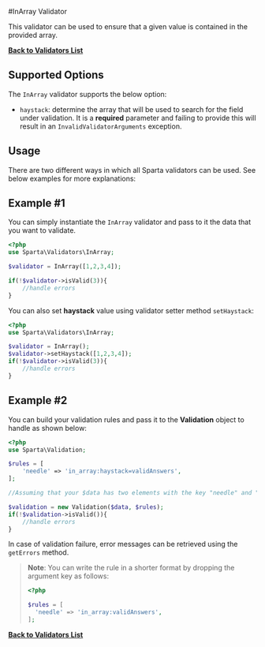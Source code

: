 #InArray Validator

This validator can be used to ensure that a given value is contained in the provided array. 

[**Back to Validators List**](./reference.md#validators-list)

## Supported Options
The `InArray` validator supports the below option:

* `haystack`: determine the array that will be used to search for the field under validation. It is a __required__ parameter and failing to provide this will result in an `InvalidValidatorArguments` exception.
 

## Usage
There are two different ways in which all Sparta validators can be used. See below examples for more explanations:


## Example #1
You can simply instantiate the `InArray` validator and pass to it the data that you want to validate.

```php
<?php
use Sparta\Validators\InArray;

$validator = InArray([1,2,3,4]);

if(!$validator->isValid(3)){ 
	//handle errors
}
```
You can also set __haystack__ value using validator setter method `setHaystack`:

```php
<?php
use Sparta\Validators\InArray;

$validator = InArray();
$validator->setHaystack([1,2,3,4]);
if(!$validator->isValid(3)){ 
	//handle errors
}
```

## Example #2
You can build your validation rules and pass it to the __Validation__ object to handle as shown below:

```php
<?php
use Sparta\Validation;

$rules = [
	'needle' => 'in_array:haystack=validAnswers',
];

//Assuming that your $data has two elements with the key "needle" and "options"

$validation = new Validation($data, $rules);
if(!$validation->isValid()){
	//handle errors
}

```
In case of validation failure, error messages can be retrieved using the `getErrors` method.


>__Note__: You can write the rule in a shorter format by dropping the argument key as follows:
>
>```php
><?php
>
>$rules = [
>	'needle' => 'in_array:validAnswers',
>];
>
>```
[**Back to Validators List**](./reference.md#validators-list)

